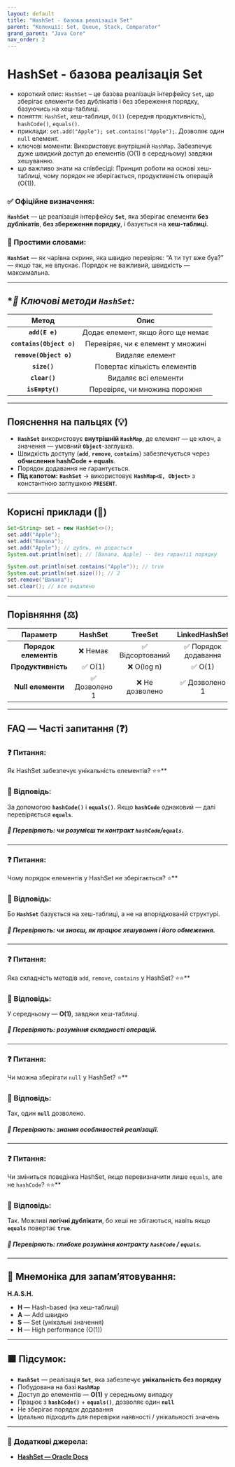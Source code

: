 ```yaml
---
layout: default
title: "HashSet - базова реалізація Set"
parent: "Колекції: Set, Queue, Stack, Comparator"
grand_parent: "Java Core"
nav_order: 2
---
```


# HashSet - базова реалізація Set

*   короткий опис: `HashSet` – це базова реалізація інтерфейсу `Set`, що зберігає елементи без дублікатів і без збереження порядку, базуючись на хеш-таблиці.
*   поняття: `HashSet`, хеш-таблиця, `O(1)` (середня продуктивність), `hashCode()`, `equals()`.
*   приклади: `set.add("Apple"); set.contains("Apple");`. Дозволяє один `null` елемент.
*   ключові моменти: Використовує внутрішній `HashMap`. Забезпечує дуже швидкий доступ до елементів (O(1) в середньому) завдяки хешуванню.
*   що важливо знати на співбесіді: Принцип роботи на основі хеш-таблиці, чому порядок не зберігається, продуктивність операцій (O(1)).
### **✅ Офіційне визначення:**

**`HashSet`** — це реалізація інтерфейсу **`Set`**, яка зберігає елементи **без дублікатів**, **без збереження порядку**, і базується на **хеш-таблиці**.

### **🧠 Простими словами:**

**`HashSet`** — як чарівна скриня, яка швидко перевіряє: “А ти тут вже був?” — якщо так, не впускає. Порядок не важливий, швидкість — максимальна.

---

## **📌 Ключові методи `HashSet`:*



| Метод | Опис |
| :---: | :---: |
| **`add(E e)`** | Додає елемент, якщо його ще немає |
| **`contains(Object o)`** | Перевіряє, чи є елемент у множині |
| **`remove(Object o)`** | Видаляє елемент |
| **`size()`** | Повертає кількість елементів |
| **`clear()`** | Видаляє всі елементи |
| **`isEmpty()`** | Перевіряє, чи множина порожня |

---

## **Пояснення на пальцях (💡)**

* **`HashSet`** використовує **внутрішній `HashMap`**, де елемент — це ключ, а значення — умовний **`Object`**\-заглушка.
* Швидкість доступу (**`add`**, **`remove`**, **`contains`**) забезпечується через **обчислення hashCode \+ equals**.
* Порядок додавання не гарантується.
* **Під капотом:** **`HashSet`** -> використовує **`HashMap<E, Object>`** з константною заглушкою **`PRESENT`**.

---

## **Корисні приклади (🧪)**

```java
Set<String> set = new HashSet<>();
set.add("Apple");
set.add("Banana");
set.add("Apple"); // дубль, не додасться
System.out.println(set); // [Banana, Apple] -- без гарантії порядку

System.out.println(set.contains("Apple")); // true
System.out.println(set.size()); // 2
set.remove("Banana");
set.clear(); // все видалено
```
---

## **Порівняння (⚖️)**

|       Параметр        |    HashSet    |     TreeSet     |    LinkedHashSet    |
|:---------------------:|:-------------:|:---------------:|:-------------------:|
| **Порядок елементів** |    ❌ Немає    | ✅ Відсортований | ✅ Порядок додавання |
|  **Продуктивність**   |    ✅ O(1)     |   ❌ O(log n)    |       ✅ O(1)        |
|   **Null елементи**   | ✅ Дозволено 1 | ❌ Не дозволено  |    ✅ Дозволено 1    |

---

## **FAQ — Часті запитання (❓)**

### **❓ Питання:**
 Як HashSet забезпечує унікальність елементів? ⭐️⭐️**

### **💬 Відповідь:**



За допомогою **`hashCode()`** і **`equals()`**. Якщо **`hashCode`** однаковий — далі перевіряється **`equals`**.

##### **📌 Перевіряють: чи розумієш ти контракт `hashCode`/`equals`.**

---

### **❓ Питання:**
 Чому порядок елементів у HashSet не зберігається? ⭐️**

### **💬 Відповідь:**



Бо **`HashSet`** базується на хеш-таблиці, а не на впорядкованій структурі.

##### **📌 Перевіряють: чи знаєш, як працює хешування і його обмеження.**

---

### **❓ Питання:**
 Яка складність методів `add`, `remove`, `contains` у HashSet? ⭐️⭐️**

### **💬 Відповідь:**



У середньому — **O(1)**, завдяки хеш-таблиці.

##### **📌 Перевіряють: розуміння складності операцій.**

---

### **❓ Питання:**
 Чи можна зберігати `null` у HashSet? ⭐️**

### **💬 Відповідь:**



Так, один **`null`** дозволено.

##### **📌 Перевіряють: знання особливостей реалізації.**

---

### **❓ Питання:**
 Чи зміниться поведінка HashSet, якщо перевизначити лише `equals`, але не `hashCode`? ⭐️⭐️**

### **💬 Відповідь:**



Так. Можливі **логічні дублікати**, бо хеші не збігаються, навіть якщо **`equals`** повертає **`true`**.

##### **📌 Перевіряють: глибоке розуміння контракту `hashCode` / `equals`.**

---

## **🧠 Мнемоніка для запам’ятовування:**

**H.A.S.H.**

* **H** — Hash-based (на хеш-таблиці)
* **A** — Add швидко
* **S** — Set (унікальні значення)
* **H** — High performance (O(1))

---

## **🟩 Підсумок:**

* **`HashSet`** — реалізація **`Set`**, яка забезпечує **унікальність без порядку**
* Побудована на базі **`HashMap`**
* Доступ до елементів — **O(1)** у середньому випадку
* Працює з **`hashCode()`** \+ **`equals()`**, дозволяє один **`null`**
* Не зберігає порядок додавання
* Ідеально підходить для перевірки наявності / унікальності значень

---

### **🔗 Додаткові джерела:**

* [**HashSet — Oracle Docs**](https://docs.oracle.com/javase/8/docs/api/java/util/HashSet.html)